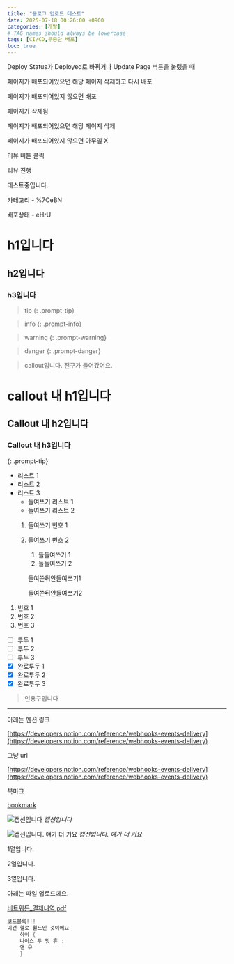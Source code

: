 ```yaml
---
title: "블로그 업로드 테스트"
date: 2025-07-18 00:26:00 +0900
categories: [개발]
# TAG names should always be lowercase
tags: [CI/CD,무중단 배포]  
toc: true
---
```

Deploy Status가 Deployed로 바뀌거나 Update Page 버튼을 눌렀을 때


   페이지가 배포되어있으면 해당 페이지 삭제하고 다시 배포


   페이지가 배포되어있지 않으면 배포


페이지가 삭제됨


   페이지가 배포되어있으면 해당 페이지 삭제


   페이지가 배포되어있지 않으면 아무일 X


리뷰 버튼 클릭


   리뷰 진행


테스트중입니다.


카테고리  - %7CeBN


배포상태 - eHrU


# h1입니다


## h2입니다


### h3입니다


> tip 
{: .prompt-tip}


> info 
{: .prompt-info}


> warning 
{: .prompt-warning}


> danger 
{: .prompt-danger}


> callout입니다. 전구가 들어갔어요.
   # callout 내 h1입니다
   ## Callout 내 h2입니다
   ### Callout 내 h3입니다 
{: .prompt-tip}

- 리스트 1
- 리스트 2
- 리스트 3
   - 들여쓰기 리스트 1
   - 들여쓰기 리스트 2
   1. 들여쓰기 번호 1
   2. 들여쓰기 번호 2
      1. 들들여쓰기 1
      2. 들들여쓰기 2

      들여쓴뒤안들여쓰기1


      들여쓴뒤안들여쓰기2

1. 번호 1
2. 번호 2
3. 번호 3
- [ ] 투두 1
- [ ] 투두 2
- [ ] 투두 3
- [x] 완료투두 1
- [x] 완료투두 2
- [x] 완료투두 3
> 인용구입니다

---


아래는 멘션 링크


[https://developers.notion.com/reference/webhooks-events-delivery](https://developers.notion.com/reference/webhooks-events-delivery)


그냥 url


[https://developers.notion.com/reference/webhooks-events-delivery](https://developers.notion.com/reference/webhooks-events-delivery)


북마크


[bookmark](https://developers.notion.com/reference/webhooks-events-delivery)


![캡션입니다](https://prod-files-secure.s3.us-west-2.amazonaws.com/cb31d7c1-8e19-4663-b805-7e26f340914b/f75ebf9a-1469-4f06-83a4-91426bb88ee6/%E1%84%80%E1%85%B3%E1%86%AF%E1%84%84%E1%85%A9.jpeg?X-Amz-Algorithm=AWS4-HMAC-SHA256&X-Amz-Content-Sha256=UNSIGNED-PAYLOAD&X-Amz-Credential=ASIAZI2LB466ULKHI6HN%2F20250725%2Fus-west-2%2Fs3%2Faws4_request&X-Amz-Date=20250725T062258Z&X-Amz-Expires=3600&X-Amz-Security-Token=IQoJb3JpZ2luX2VjEBYaCXVzLXdlc3QtMiJGMEQCIG0O500lUJNicH0bJ0vMIEGJRpZAr30fMyLeUbOHu%2FNAAiBJuEXurFVpHhuQv2Sp64kipMcL%2BFcsfd6SHiLe1Sw%2Fyir%2FAwg%2FEAAaDDYzNzQyMzE4MzgwNSIM5qK7AiLC48JN9w2JKtwDya%2FBb8GUbyvIQGaQklOGO7M5sQikjQOJ63XGbkBk25CQEgggiFpKJxcnKZDGgGYUDid2rVlCXSfESGdVuSB1xVLAlVu0%2BhPmxWOJBDJup6xwO4hKyopb1FAnXu5ZvYj2%2BYWMO444TETFQhjVzJ%2FRO6n8xmuoEBDSoPJWBeqQ3uu9aeM6%2Bmj2Zf9dZfkKj7ZPh3COGCRXsrWMHdCR1PLR9iHECrs4DWHmacmMXaiHto7aXisDH5%2Fqur4oWB29SU%2Ber4zbj4yG6aIermdo9f%2BlmHSPKf3rHbJXKdson5Kqpep9AwB%2BrLS%2BpdJT%2FYFdzgP6rvyQeJ6WNb%2FO3EkiHu%2FmNloPFeDgdSutAIrk6iK9S%2FBL3UnUBqNX6Y7tcmZO78SKGdE%2FdV20rbQyXEfIQQcpmhimwtNg9HGt7A8ZOuTDnYxXGHn%2BLSuKqQWBKuGw35xS318A4mOjc%2BBXnAmyjGcOokQAQz3ikW3OwpxKWMZtgVKPZ5MN7goE0f01ZF88t12f6Gy4wwl3jAx28eX1LB5kJx%2FrDEDLPougsUnQdlG4qQaMC1uJrGPhI%2F78x3jf4zqRzUAWmSBo8k%2FtvAPM6xRW878IQfuZb4v%2F9KE7VLp%2FERxKF0ZJft%2BB03Jt9Wow1MGMxAY6pgGtBHuTEmYF1Q%2FTrUQT5ZF5Edm7O0K2tL96MpILoq4kf5QnGEV1ZBl46QfZ4Crd8nXdWohYZs98PTgFoavxZiF1dJYe9fZd1RFe6FQBc7f5%2Fsx%2BhfiEQ%2BDAhZyfaj%2BUu1%2BlmRFQIhAfzJmmrO19l9TVWkZXne8UyJBnAL9GXPBw7zvw0rdOKuqQ90q8yiuVizQ5x%2Bv4SZF8r1NpwY85xATN0H89j7Uv&X-Amz-Signature=c417d9ccfa8aa5e6915c01121b355f4bfc91781d2737541226e4e4366517f86f&X-Amz-SignedHeaders=host&x-amz-checksum-mode=ENABLED&x-id=GetObject)
_캡션입니다_


![캡션입니다. 얘가 더 커요](https://prod-files-secure.s3.us-west-2.amazonaws.com/cb31d7c1-8e19-4663-b805-7e26f340914b/a1268686-dcf5-41a0-886f-f4e40743fe7e/%E1%84%80%E1%85%B3%E1%86%AF%E1%84%84%E1%85%A9.jpeg?X-Amz-Algorithm=AWS4-HMAC-SHA256&X-Amz-Content-Sha256=UNSIGNED-PAYLOAD&X-Amz-Credential=ASIAZI2LB466V3Y5M5XX%2F20250725%2Fus-west-2%2Fs3%2Faws4_request&X-Amz-Date=20250725T062259Z&X-Amz-Expires=3600&X-Amz-Security-Token=IQoJb3JpZ2luX2VjEBYaCXVzLXdlc3QtMiJGMEQCIF%2FFqLnAa%2BjOhYWrCekOuSEApy9dnSht5Ws3DVPpZv81AiAtNQ%2BZQkGY%2BpZ3SYENIwOZ%2FK7qZlu%2B1YEJONNhzIeyPyr%2FAwg%2FEAAaDDYzNzQyMzE4MzgwNSIMDINQDH2XbTpt0vOAKtwDcyLBg6VNTahnWgMCaSkui%2BLGmizgpPyhOCAxhrof5r99IN6hty2GNR98hS04tb3yQXUP2DNlaAlzIwu6LELeQe1ql6sjr9%2B%2BUilNvnN2FIdVDw%2B6%2FROR8EwKwRITAlC4QJ%2Fe1Ur%2Bp56KZGLzV3GPXDvWSBlNbApwVVf%2Brxg1TcbeYSvigjDLksbaTTH65nh8%2BDE9kIU%2Fcwa7zGc%2BV8Tnh%2Bxd50s9E4MH6n%2BGjCSJ64WCH%2F9ZolL5GBHeHD%2F0lBqDbR%2F46ltCdDzK38kv%2Bprb3vCtZOnKLZw0ArBVyq5yUFN%2FQESwe1GALtu9m8dPWiJZE%2BNmg501aUKT%2FGauwTYOLa5DYFn%2Bhr1R0dzNgGQ3zQcoiCIPq5yTm%2FMV66qzGg1Fito93DI9OIzYtBkUPQl%2FY4%2Bcvr9S6tgXXyiObgdmczcJ0P6jbeiXkU8VzzKwH8Z9pHJGKPQQ7YVTtOnSWX%2BWHhHJiYh9g7l2RDNG1EhZHYtQQ56R%2BM5jG353VYMGArbY0BHjmszLLS2J4AAXnS%2Fju1fsbpOpu3EZpxykANoNEurK9Up3Epys9eVJvICjoBk6NfNG%2BhJMURHFwODSfK1OfqQ7QyUWNs7TBBEqEEuAajra3wgbYKW4lOkOcLcwmMKMxAY6pgFciaG9XaUzGGdB8lmDc9I5qWZHn6kst42i1eo2VY7CIabctGkwv4%2Fz1wpxQV%2BrUQMFZt%2BT3hDnk12w4BdHN1kpr64LJL9yrclQrbgKwRowGI%2B48p0bW4J94MowiZ1ukDGRHgie1dvK6h35AIf0T8S7t7fei1tJ1sJcPp4PFOubF8e3RqiPYPaKL8dy5Hs0oJOtOMyePBzlsGazoYt%2BDiFVhzVgepkg&X-Amz-Signature=d13b04053f70aea796c38faf5d9184f6ade1b6cd84df55657af920ab41f9ddda&X-Amz-SignedHeaders=host&x-amz-checksum-mode=ENABLED&x-id=GetObject)
_캡션입니다. 얘가 더 커요_


1열입니다.


2열입니다.


3열입니다.


아래는 파일 업로드에요.


[비트워든_결제내역.pdf](https://prod-files-secure.s3.us-west-2.amazonaws.com/cb31d7c1-8e19-4663-b805-7e26f340914b/04fdfada-653e-47a2-be83-ce8918e0781d/%E1%84%87%E1%85%B5%E1%84%90%E1%85%B3%E1%84%8B%E1%85%AF%E1%84%83%E1%85%B3%E1%86%AB_%E1%84%80%E1%85%A7%E1%86%AF%E1%84%8C%E1%85%A6%E1%84%82%E1%85%A2%E1%84%8B%E1%85%A7%E1%86%A8.pdf?X-Amz-Algorithm=AWS4-HMAC-SHA256&X-Amz-Content-Sha256=UNSIGNED-PAYLOAD&X-Amz-Credential=ASIAZI2LB4666IL4HZOB%2F20250725%2Fus-west-2%2Fs3%2Faws4_request&X-Amz-Date=20250725T062252Z&X-Amz-Expires=3600&X-Amz-Security-Token=IQoJb3JpZ2luX2VjEBYaCXVzLXdlc3QtMiJIMEYCIQDg2QyEnG7j0EvU5XINDgH0E2Bgb9m5HFdKJqVOBEh7cQIhALNlrmQg4GJj8VKU7BrPJD911tpP08EOubSz64KBGeD%2BKv8DCD8QABoMNjM3NDIzMTgzODA1Igwu2U4rxN8uSOUrqcAq3AMIUQLQWTPs7zX2wApbLYxpnF0GC29ZDcwBDMBKyRcfgNGUqOCztBhswhKkStvagk7jOCHhELbz%2B6UAs7GHZoguckOF4H1NdEKFO6B8jOw9jpQS1jQy2JQfXKLnGXomwZnylCNGQ0xdZdP6N4kHhjRvqeKD0Sh175QNyjlYzXayVqznQZA1kmg7ZqYR%2BC8mcmIgejHrnUVTO5RZnyLvBcWERFlr%2FQzSWh%2FsOlEjKnSryE8K5f4TicVnoPFghoMVG%2FQ3fzdiw9mjfsNBNZlByQhquA68bEhkTzMsYL0unV%2FuSJuajGYtYS1EYeUIQNH2l9H%2Bki4NBKQeBk43FzWzbUoAchRu6eYtkFYFtubOIP%2FpubLFvWpTH5T6z%2Fe5cUc5XMZR26rjqupWIcjTOb1pPax3AFF9aeF2yNv0nyjpKmMvgLApWBk5%2FFTbJNiI2sL8WIe4DlK7OrMN7zClOSwit4VW%2F32uhfoP0L%2FxyRXS7hPCTnNukJebamEF%2FtkKct2WU8DVF5IPrwzBKTgwFQoC6SOYV4YiposYyxEvIs2ToYs8rA%2BJQNJGzrOATQlwLrcriafcTNSMwpqBATVavdX4OeJkx9WywxA5OTHB5Im22Q%2BE%2FiJ%2Bkh3kRbPNygQZbTCQwYzEBjqkAVC62ICZp%2BHoFKCkaxHMCsMYwaj8GD6mlrRkh5JE%2FedJ0fJT7JMej8FWo1GlKtsuEp%2F06VqOh31XOmno8%2B8pOob2T6ohF52E4u2EtwXxpACoCVlYiBOA7UehuXVSK6FsUw2ymU%2F2cv%2FEwnUb%2Bp9F2hYJScs%2Bq5Qu0%2FAkmsN1S%2F01qIeA278vJrrx%2FA671qdz6ccQI2gjLdizUEBMPq21uQ%2B4RCCh&X-Amz-Signature=047cd759b751d90d5d2676d84354dcef378579bd79d2e657fc90b66d4334b820&X-Amz-SignedHeaders=host&x-amz-checksum-mode=ENABLED&x-id=GetObject)


```java
코드블록!!!
이건 헬로 월드인 것이에요
	하이 {
	나이스 투 밋 휴 :
	앤 유
	}
```

